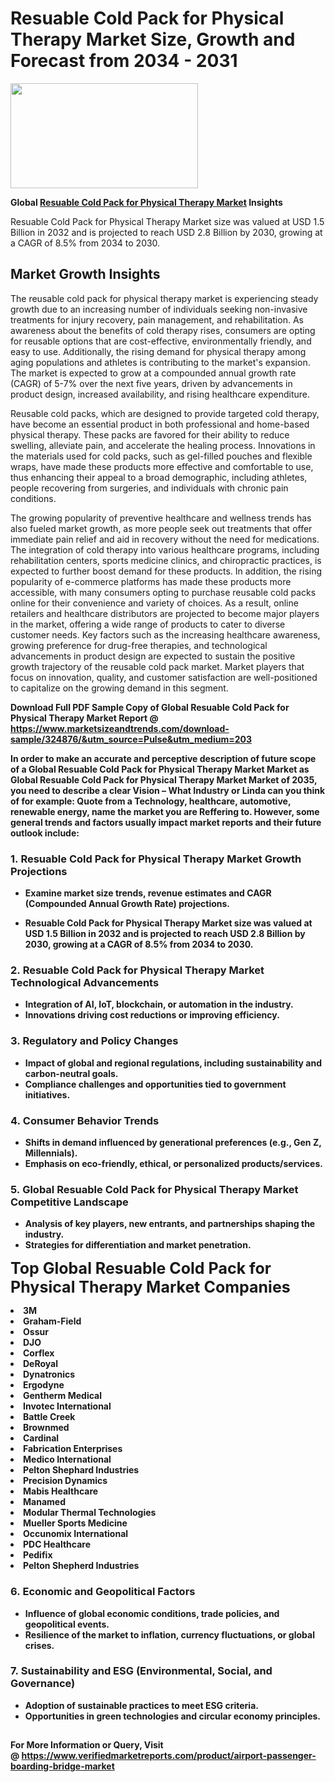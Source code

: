<H1>Resuable Cold Pack for Physical Therapy Market Size, Growth and Forecast from 2034 - 2031</H1><img class="aligncenter size-medium wp-image-584254" src="https://thirdeyenews.in/wp-content/uploads/2034/09/Global-Market-Research-300x168.jpeg" alt="" width="300" height="168" /><p><strong>Global&nbsp;<a href="https://www.marketsizeandtrends.com/download-sample/324876/&amp;utm_source=Pulse&amp;utm_medium=203">Resuable Cold Pack for Physical Therapy Market</a> Insights</strong></p><p>Resuable Cold Pack for Physical Therapy Market size was valued at USD 1.5 Billion in 2032 and is projected to reach USD 2.8 Billion by 2030, growing at a CAGR of 8.5% from 2034 to 2030.</p><p><h2>Market Growth Insights</h2> <p>The reusable cold pack for physical therapy market is experiencing steady growth due to an increasing number of individuals seeking non-invasive treatments for injury recovery, pain management, and rehabilitation. As awareness about the benefits of cold therapy rises, consumers are opting for reusable options that are cost-effective, environmentally friendly, and easy to use. Additionally, the rising demand for physical therapy among aging populations and athletes is contributing to the market's expansion. The market is expected to grow at a compounded annual growth rate (CAGR) of 5-7% over the next five years, driven by advancements in product design, increased availability, and rising healthcare expenditure.</p> <p><strong></strong></p> <p>Reusable cold packs, which are designed to provide targeted cold therapy, have become an essential product in both professional and home-based physical therapy. These packs are favored for their ability to reduce swelling, alleviate pain, and accelerate the healing process. Innovations in the materials used for cold packs, such as gel-filled pouches and flexible wraps, have made these products more effective and comfortable to use, thus enhancing their appeal to a broad demographic, including athletes, people recovering from surgeries, and individuals with chronic pain conditions.</p> <p>The growing popularity of preventive healthcare and wellness trends has also fueled market growth, as more people seek out treatments that offer immediate pain relief and aid in recovery without the need for medications. The integration of cold therapy into various healthcare programs, including rehabilitation centers, sports medicine clinics, and chiropractic practices, is expected to further boost demand for these products. In addition, the rising popularity of e-commerce platforms has made these products more accessible, with many consumers opting to purchase reusable cold packs online for their convenience and variety of choices. As a result, online retailers and healthcare distributors are projected to become major players in the market, offering a wide range of products to cater to diverse customer needs. Key factors such as the increasing healthcare awareness, growing preference for drug-free therapies, and technological advancements in product design are expected to sustain the positive growth trajectory of the reusable cold pack market. Market players that focus on innovation, quality, and customer satisfaction are well-positioned to capitalize on the growing demand in this segment.</p> <p><strong></p><p><span class=""><strong>Download Full PDF Sample Copy of Global Resuable Cold Pack for Physical Therapy Market Report</strong> @ <a href="https://www.marketsizeandtrends.com/download-sample/324876/&amp;utm_source=Pulse&amp;utm_medium=203" target="_blank">https://www.marketsizeandtrends.com/download-sample/324876/&amp;utm_source=Pulse&amp;utm_medium=203</a></span></p><p>In order to make an accurate and perceptive description of future scope of a Global&nbsp;Resuable Cold Pack for Physical Therapy Market Market as Global&nbsp;Resuable Cold Pack for Physical Therapy Market Market of 2035, you need to describe a clear Vision &ndash; What Industry or Linda can you think of for example: Quote from a Technology, healthcare, automotive, renewable energy, name the market you are Reffering to. However, some general trends and factors usually impact market reports and their future outlook include:</p><h3>1.&nbsp;<strong>Resuable Cold Pack for Physical Therapy Market Growth Projections</strong></h3><ul><li>Examine market size trends, revenue estimates and CAGR (Compounded Annual Growth Rate) projections.</li><li><p>Resuable Cold Pack for Physical Therapy Market size was valued at USD 1.5 Billion in 2032 and is projected to reach USD 2.8 Billion by 2030, growing at a CAGR of 8.5% from 2034 to 2030.</p></li></ul><h3>2.&nbsp;<strong>Resuable Cold Pack for Physical Therapy Market Technological Advancements</strong></h3><ul><li>Integration of AI, IoT, blockchain, or automation in the industry.</li><li>Innovations driving cost reductions or improving efficiency.</li></ul><h3>3.&nbsp;<strong>Regulatory and Policy Changes</strong></h3><ul><li>Impact of global and regional regulations, including sustainability and carbon-neutral goals.</li><li>Compliance challenges and opportunities tied to government initiatives.</li></ul><h3>4.&nbsp;<strong>Consumer Behavior Trends</strong></h3><ul><li>Shifts in demand influenced by generational preferences (e.g., Gen Z, Millennials).</li><li>Emphasis on eco-friendly, ethical, or personalized products/services.</li></ul><h3>5.&nbsp;<strong>Global Resuable Cold Pack for Physical Therapy Market Competitive Landscape</strong></h3><ul><li>Analysis of key players, new entrants, and partnerships shaping the industry.</li><li>Strategies for differentiation and market penetration.</li></ul><p data-pm-slice="1 1 []"><span style="color: inherit; font-family: inherit; font-size: 25px;">Top Global Resuable Cold Pack for Physical Therapy Market Companies</span></p><div class="" data-test-id=""><p><li>3M</li><li> Graham-Field</li><li> Ossur</li><li> DJO</li><li> Corflex</li><li> DeRoyal</li><li> Dynatronics</li><li> Ergodyne</li><li> Gentherm Medical</li><li> Invotec International</li><li> Battle Creek</li><li> Brownmed</li><li> Cardinal</li><li> Fabrication Enterprises</li><li> Medico International</li><li> Pelton Shephard Industries</li><li> Precision Dynamics</li><li> Mabis Healthcare</li><li> Manamed</li><li> Modular Thermal Technologies</li><li> Mueller Sports Medicine</li><li> Occunomix International</li><li> PDC Healthcare</li><li> Pedifix</li><li> Pelton Shepherd Industries</li></p></div><h3>6.&nbsp;<strong>Economic and Geopolitical Factors</strong></h3><ul><li>Influence of global economic conditions, trade policies, and geopolitical events.</li><li>Resilience of the market to inflation, currency fluctuations, or global crises.</li></ul><h3>7.&nbsp;<strong>Sustainability and ESG (Environmental, Social, and Governance)</strong></h3><ul><li>Adoption of sustainable practices to meet ESG criteria.</li><li>Opportunities in green technologies and circular economy principles.</li></ul><h2><strong style="font-size: 14px;">For More Information or Query, Visit @&nbsp;</strong><a style="background-color: #ffffff; font-size: 14px;" href="https://www.marketsizeandtrends.com/report/resuable-cold-pack-for-physical-therapy-market/" target="_blank">https://www.verifiedmarketreports.com/product/airport-passenger-boarding-bridge-market</a></h2>
